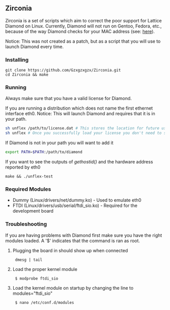 ## Zirconia
Zirconia is a set of scripts which aim to correct the poor support for Lattice Diamond on Linux.
Currently, Diamond will not run on Gentoo, Fedora, etc., because of the way Diamond checks for your MAC address (see: [here](https://github.com/Gzxgzxgzx/ProjectZirconia/blob/master/diamond.strace#L1867)).

Notice: This was not created as a patch, but as a script that you will use to launch Diamond every time.

### Installing
    git clone https://github.com/Gzxgzxgzx/Zirconia.git
    cd Zirconia && make
    
### Running
Always make sure that you have a valid license for Diamond.

If you are running a distribution which does not name the first ethernet interface eth0. Notice: This will launch Diamond and requires that it is in your path.

``` bash
sh unflex /path/to/license.dat # This stores the location for future use in LICENSE.unf
sh unflex # Once you successfully load your license you don't need to specify the path anymore
```
If Diamond is not in your path you will want to add it
``` bash
export PATH=$PATH:/path/to/diamond
```
If you want to see the outputs of *gethostid()* and the hardware address reported by eth0

    make && ./unflex-test
### Required Modules
* Dummy (Linux/drivers/net/dummy.ko) - Used to emulate eth0
* FTDI (Linux/drivers/usb/serial/ftdi_sio.ko) - Required for the development board

### Troubleshooting
If you are having problems with Diamond first make sure you have the right modules loaded. A '$' indicates that the command is ran as root.

1. Plugging the board in should show up when connected

        dmesg | tail
2. Load the proper kernel module

        $ modprobe ftdi_sio
3. Load the kernel module on startup by changing the line to modules="ftdi_sio"

        $ nano /etc/conf.d/modules
